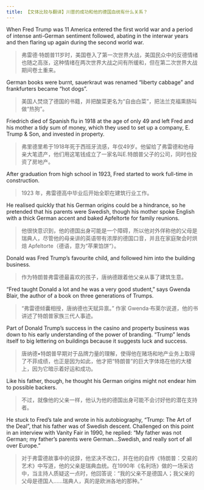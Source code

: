 ```yaml
---
title: 【文体比较与翻译】川普的成功和他的德国血统有什么关系？
---
```




When Fred Trump was 11 America entered the first world war and a period of intense anti-German sentiment followed, abating in the interwar years and then flaring up again during the second world war.

> 弗雷德·特朗普11岁时，美国卷入了第一次世界大战，美国民众中的反德情绪也随之高涨，这种情绪在两次世界大战之间有所缓和，但在第二次世界大战期间卷土重来。

German books were burnt, sauerkraut was renamed “liberty cabbage” and frankfurters became “hot dogs”. 

> 美国人焚烧了德国的书籍，并把酸菜更名为“自由白菜”，把法兰克福熏肠叫做“热狗”。

Friedrich died of Spanish flu in 1918 at the age of only 49 and left Fred and his mother a tidy sum of money, which they used to set up a company, E. Trump & Son, and invested in property.

> 弗里德里希于1918年死于西班牙流感，年仅49岁。他留给了弗雷德和他母亲大笔遗产，他们用这笔钱成立了一家名叫E.特朗普父子的公司，同时也投资了房地产。

After graduation from high school in 1923, Fred started to work full-time in construction.

> 1923 年，弗雷德高中毕业后开始全职在建筑行业工作。

He realised quickly that his German origins could be a hindrance, so he pretended that his parents were Swedish, though his mother spoke English with a thick German accent and baked Apfeltorte for family reunions.

> 他很快意识到，他的德国出身可能是一个障碍，所以他对外佯称他的父母是瑞典人，尽管他的母亲讲的英语带有浓厚的德国口音，并且在家庭聚会时烘焙 Apfeltorte（德语，意为“苹果馅饼“）。

Donald was Fred Trump’s favourite child, and followed him into the building business.

> 作为特朗普弗雷德最喜欢的孩子，唐纳德跟着他父亲从事了建筑生意。

 “Fred taught Donald a lot and he was a very good student,” says Gwenda Blair, the author of a book on three generations of Trumps.

> “弗雷德倾囊相授，唐纳德也天赋异禀。” 作家 Gwenda·布莱尔说道，他的书讲述了特朗普家族三代人事迹。

Part of Donald Trump’s success in the casino and property business was down to his early understanding of the power of branding. “Trump” lends itself to big lettering on buildings because it suggests luck and success.

> 唐纳德•特朗普早期对于品牌力量的理解，使得他在赌场和地产业务上取得了不菲成绩，也正是因为如此，他才把“特朗普”的巨大字体烙在他的大楼上，因为它暗示着好运和成功。

Like his father, though, he thought his German origins might not endear him to possible backers.

> 不过，就像他的父亲一样，他认为他的德国出身可能不会讨好他的潜在支持者。

He stuck to Fred’s tale and wrote in his autobiography, “Trump: The Art of the Deal”, that his father was of Swedish descent. Challenged on this point in an interview with Vanity Fair in 1990, he replied: “My father was not German; my father’s parents were German…Swedish, and really sort of all over Europe.”

> 对于弗雷德故事中的说辞，他坚决不改口，并在他的自传《特朗普：交易的艺术》中写道，他的父亲是瑞典血统。在1990年《名利场》做的一场采访中，当主持人质疑这一点时，他回答说：“我的父亲不是德国人；我父亲的父母是德国人......瑞典人，真的是欧洲各地的那种。”